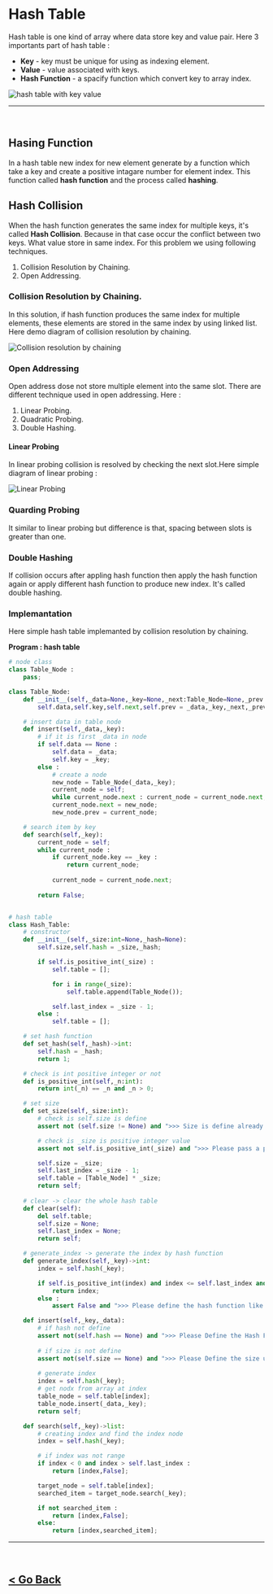 # Hash Table
Hash table is one kind of array where data store key and value pair. Here 3 importants part of hash table : 

- **Key** - key must be unique for using as indexing element.
- **Value** - value associated with keys.
- **Hash Function** - a spacify function which convert key to array index.

![hash table with key value](./../../asset/data_structure/hash_table_with_index_number.png)

<hr />
<br />

## Hasing Function
In a hash table new index for new element generate by a function which take a key and create a positive intagare number for element index. This function called **hash function** and the process called **hashing**.

## Hash Collision
When the hash function generates the same index for multiple keys, it's called **Hash Collision**. Because in that case occur the conflict between two keys. What value store in same index. For this problem we using following techniques.

1. Collision Resolution by Chaining.
1. Open Addressing. 

### Collision Resolution by Chaining.
In this solution, if hash function produces the same index for multiple elements, these elements are stored in the same index by using linked list. Here demo diagram of collision resolution by chaining.

![Collision resolution by chaining](./../../asset/data_structure/colision_resolution_using_chaining.png)

### Open Addressing
Open address dose not store multiple element into the same slot. There are different technique used in open addressing. Here : 

1. Linear Probing.
2. Quadratic Probing.
3. Double Hashing.

#### Linear Probing
In linear probing collision is resolved by checking the next slot.Here simple diagram of linear probing :  

![Linear Probing](./../../asset/data_structure/open_addressing.png)

### Quarding Probing
It similar to linear probing but difference is that, spacing between slots is greater than one. 

### Double Hashing
If collision occurs after appling hash function then apply the hash function again or apply different hash function to produce new index. It's called double hashing.

### Implemantation
Here simple hash table implemanted by collision resolution by chaining.

**Program : hash table**
```python
# node class
class Table_Node :
    pass;

class Table_Node:
    def __init__(self,_data=None,_key=None,_next:Table_Node=None,_prev:Table_Node=None):
        self.data,self.key,self.next,self.prev = _data,_key,_next,_prev;

    # insert data in table node
    def insert(self,_data,_key):
        # if it is first _data in node
        if self.data == None :
            self.data = _data;
            self.key = _key;
        else :
            # create a node
            new_node = Table_Node(_data,_key);
            current_node = self;
            while current_node.next : current_node = current_node.next;
            current_node.next = new_node;
            new_node.prev = current_node;

    # search item by key
    def search(self,_key):
        current_node = self;
        while current_node : 
            if current_node.key == _key : 
                return current_node;
            
            current_node = current_node.next;
        
        return False;


# hash table
class Hash_Table:
    # constructor
    def __init__(self,_size:int=None,_hash=None):
        self.size,self.hash = _size,_hash;

        if self.is_positive_int(_size) :
            self.table = [];

            for i in range(_size):
                self.table.append(Table_Node());

            self.last_index = _size - 1;
        else : 
            self.table = [];

    # set hash function
    def set_hash(self,_hash)->int:
        self.hash = _hash;
        return 1;

    # check is int positive integer or not
    def is_positive_int(self,_n:int):
        return int(_n) == _n and _n > 0;

    # set size
    def set_size(self,_size:int):
        # check is self.size is define
        assert not (self.size != None) and ">>> Size is define already. if define the size again then clear the the table first using clear() method."

        # check is _size is positive integer value
        assert not self.is_positive_int(_size) and ">>> Please pass a positive non zero parameter for set_size() method.";

        self.size = _size;
        self.last_index = _size - 1;
        self.table = [Table_Node] * _size;
        return self;
    
    # clear -> clear the whole hash table
    def clear(self):
        del self.table;
        self.size = None;
        self.last_index = None;
        return self;

    # generate_index -> generate the index by hash function
    def generate_index(self,_key)->int:
        index = self.hash(_key);

        if self.is_positive_int(index) and index <= self.last_index and index >= 0:
            return index;
        else : 
            assert False and ">>> Please define the hash function like it return positive integer between 0 and " + str(self.last_index);

    def insert(self,_key,_data):
        # if hash not define
        assert not(self.hash == None) and ">>> Please Define the Hash First using set_hash.";
        
        # if size is not define
        assert not(self.size == None) and ">>> Please Define the size using set_size methods.";    
        
        # generate index
        index = self.hash(_key);
        # get nodx from array at index
        table_node = self.table[index];
        table_node.insert(_data,_key);
        return self;

    def search(self,_key)->list:
        # creating index and find the index node
        index = self.hash(_key);

        # if index was not range
        if index < 0 and index > self.last_index :
            return [index,False];

        target_node = self.table[index];
        searched_item = target_node.search(_key);

        if not searched_item :
            return [index,False];
        else:
            return [index,searched_item];
```

<hr />
<br />

[< Go Back](./../part_3.md)
---------------------------